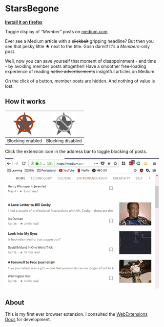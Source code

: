 # StarsBegone

**[Install it on firefox][3]**

Toggle display of *"Member"* posts on [medium.com][1].

Ever see a Medium article with a ~~clickbait~~ gripping headline? But then you
see that pesky little ★ next to the title. Gosh darnit! It's a *Members*-only
post.

Well, now you can save yourself that moment of disappointment - and time - by
avoiding member posts altogether! Have a smoother free-loading experience of
reading ~~native advertisements~~ insightful articles on Medium.

On the click of a button, member posts are hidden. And nothing of value
is lost.

## How it works

| ![enabled](icons/enabled.png) | ![disabled](icons/disabled.png) |
|:-----------------------------:|:-------------------------------:|
|        Blocking enabled       |        Blocking disabled        |

Click the extension icon in the address bar to toggle blocking of posts.

![demo](demo.gif)

## About

This is my first ever browser extension. I consulted the [WebExtensions Docs][2]
for development.


[1]: https://medium.com
[2]: https://developer.mozilla.org/en-US/Add-ons
[3]: https://addons.mozilla.org/en-US/firefox/addon/starsbegone/